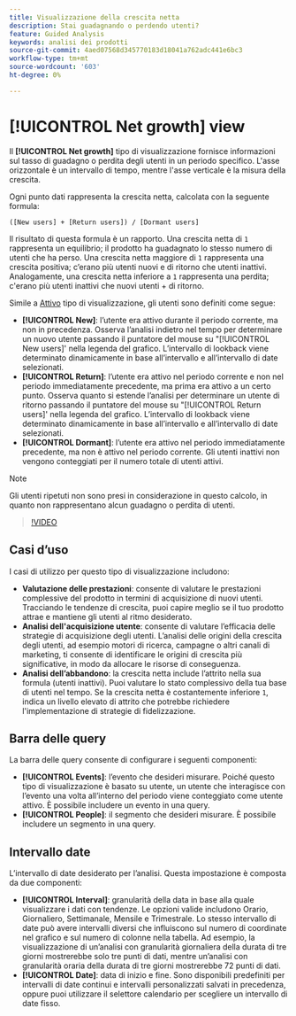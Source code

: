 ```yaml
---
title: Visualizzazione della crescita netta
description: Stai guadagnando o perdendo utenti?
feature: Guided Analysis
keywords: analisi dei prodotti
source-git-commit: 4aed07568d345770183d18041a762adc441e6bc3
workflow-type: tm+mt
source-wordcount: '603'
ht-degree: 0%

---
```


# [!UICONTROL Net growth] view

Il **[!UICONTROL Net growth]** tipo di visualizzazione fornisce informazioni sul tasso di guadagno o perdita degli utenti in un periodo specifico. L&#39;asse orizzontale è un intervallo di tempo, mentre l&#39;asse verticale è la misura della crescita.

Ogni punto dati rappresenta la crescita netta, calcolata con la seguente formula:

`([New users] + [Return users]) / [Dormant users]`

Il risultato di questa formula è un rapporto. Una crescita netta di `1` rappresenta un equilibrio; il prodotto ha guadagnato lo stesso numero di utenti che ha perso. Una crescita netta maggiore di `1` rappresenta una crescita positiva; c’erano più utenti nuovi e di ritorno che utenti inattivi. Analogamente, una crescita netta inferiore a `1` rappresenta una perdita; c&#39;erano più utenti inattivi che nuovi utenti + di ritorno.

Simile a [Attivo](active.md) tipo di visualizzazione, gli utenti sono definiti come segue:

* **[!UICONTROL New]**: l’utente era attivo durante il periodo corrente, ma non in precedenza. Osserva l’analisi indietro nel tempo per determinare un nuovo utente passando il puntatore del mouse su &quot;[!UICONTROL New users]&#39; nella legenda del grafico. L’intervallo di lookback viene determinato dinamicamente in base all’intervallo e all’intervallo di date selezionati.
* **[!UICONTROL Return]**: l’utente era attivo nel periodo corrente e non nel periodo immediatamente precedente, ma prima era attivo a un certo punto. Osserva quanto si estende l’analisi per determinare un utente di ritorno passando il puntatore del mouse su &quot;[!UICONTROL Return users]&#39; nella legenda del grafico. L’intervallo di lookback viene determinato dinamicamente in base all’intervallo e all’intervallo di date selezionati.
* **[!UICONTROL Dormant]**: l’utente era attivo nel periodo immediatamente precedente, ma non è attivo nel periodo corrente. Gli utenti inattivi non vengono conteggiati per il numero totale di utenti attivi.

>[!NOTE]
>
>Gli utenti ripetuti non sono presi in considerazione in questo calcolo, in quanto non rappresentano alcun guadagno o perdita di utenti.

>[!VIDEO](https://video.tv.adobe.com/v/3421664/?learn=on)

## Casi d’uso

I casi di utilizzo per questo tipo di visualizzazione includono:

* **Valutazione delle prestazioni**: consente di valutare le prestazioni complessive del prodotto in termini di acquisizione di nuovi utenti. Tracciando le tendenze di crescita, puoi capire meglio se il tuo prodotto attrae e mantiene gli utenti al ritmo desiderato.
* **Analisi dell&#39;acquisizione utente**: consente di valutare l’efficacia delle strategie di acquisizione degli utenti. L’analisi delle origini della crescita degli utenti, ad esempio motori di ricerca, campagne o altri canali di marketing, ti consente di identificare le origini di crescita più significative, in modo da allocare le risorse di conseguenza.
* **Analisi dell’abbandono**: la crescita netta include l’attrito nella sua formula (utenti inattivi). Puoi valutare lo stato complessivo della tua base di utenti nel tempo. Se la crescita netta è costantemente inferiore `1`, indica un livello elevato di attrito che potrebbe richiedere l&#39;implementazione di strategie di fidelizzazione.

## Barra delle query

La barra delle query consente di configurare i seguenti componenti:

* **[!UICONTROL Events]**: l’evento che desideri misurare. Poiché questo tipo di visualizzazione è basato su utente, un utente che interagisce con l’evento una volta all’interno del periodo viene conteggiato come utente attivo. È possibile includere un evento in una query.
* **[!UICONTROL People]**: il segmento che desideri misurare. È possibile includere un segmento in una query.

## Intervallo date

L’intervallo di date desiderato per l’analisi. Questa impostazione è composta da due componenti:

* **[!UICONTROL Interval]**: granularità della data in base alla quale visualizzare i dati con tendenze. Le opzioni valide includono Orario, Giornaliero, Settimanale, Mensile e Trimestrale. Lo stesso intervallo di date può avere intervalli diversi che influiscono sul numero di coordinate nel grafico e sul numero di colonne nella tabella. Ad esempio, la visualizzazione di un’analisi con granularità giornaliera della durata di tre giorni mostrerebbe solo tre punti di dati, mentre un’analisi con granularità oraria della durata di tre giorni mostrerebbe 72 punti di dati.
* **[!UICONTROL Date]**: data di inizio e fine. Sono disponibili predefiniti per intervalli di date continui e intervalli personalizzati salvati in precedenza, oppure puoi utilizzare il selettore calendario per scegliere un intervallo di date fisso.
